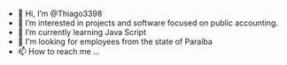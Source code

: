 - 👋 Hi, I’m @Thiago3398
- 👀 I’m interested in projects and software focused on public accounting.
- 🌱 I’m currently learning Java Script
- 💞 I'm looking for employees from the state of Paraíba
- 📫 How to reach me ...

<!---
Thiago3398/Thiago3398 is a ✨ special ✨ repository because its `README.md` (this file) appears on your GitHub profile.
You can click the Preview link to take a look at your changes.
--->
